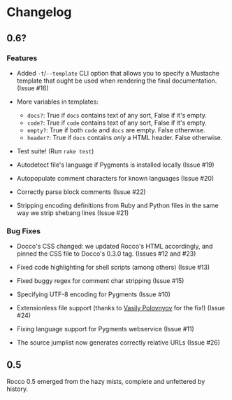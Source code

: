 Changelog
=========

0.6?
----

### Features ###

*	Added `-t`/`--template` CLI option that allows you to specify a Mustache
	template that ought be used when rendering the final documentation.
	(Issue #16)

*	More variables in templates:
	*   `docs?`:    True if `docs` contains text of any sort, False if it's empty.
	*   `code?`:    True if `code` contains text of any sort, False if it's empty.
	*   `empty?`:   True if both `code` and `docs` are empty.  False otherwise.
	*   `header?`:  True if `docs` contains _only_ a HTML header.  False otherwise.

*	Test suite!  (Run `rake test`)

*	Autodetect file's language if Pygments is installed locally (Issue #19)

*	Autopopulate comment characters for known languages (Issue #20)

*	Correctly parse block comments (Issue #22)

*   Stripping encoding definitions from Ruby and Python files in the same
	way we strip shebang lines (Issue #21)

### Bug Fixes ###

*	Docco's CSS changed: we updated Rocco's HTML accordingly, and pinned
	the CSS file to Docco's 0.3.0 tag.  (Issues #12 and #23)

*	Fixed code highlighting for shell scripts (among others) (Issue #13)

*	Fixed buggy regex for comment char stripping (Issue #15)

*   Specifying UTF-8 encoding for Pygments (Issue #10)

*	Extensionless file support (thanks to [Vasily Polovnyov][vast] for the
	fix!) (Issue #24)

*	Fixing language support for Pygments webservice (Issue #11)

*	The source jumplist now generates correctly relative URLs (Issue #26)

[vast]: https://github.com/vast

0.5
---

Rocco 0.5 emerged from the hazy mists, complete and unfettered by history.
